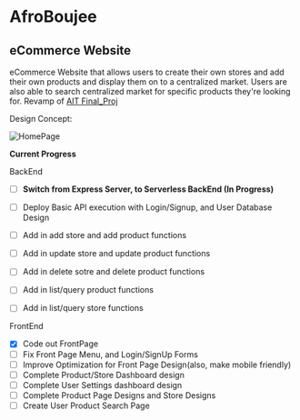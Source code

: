 # AfroBoujee

## eCommerce Website
eCommerce Website that allows users to create their own stores and add their own products and display them on to a centralized market.
Users are also able to search centralized market for specific products they're looking for.
Revamp of  [AIT Final_Proj](https://github.com/JUCHY/AIT_Final_Proj.git)

Design Concept:

![HomePage](https://imgur.com/a/pbHxHDW.png)

**Current Progress**

BackEnd

- [ ] **Switch from Express Server, to Serverless BackEnd (In Progress)** 
- [ ] Deploy Basic API execution with Login/Signup, and User Database Design
- [ ] Add in add store and add product functions
- [ ] Add in update store and update product functions
- [ ] Add in delete sotre and delete product functions
- [ ] Add in list/query product functions
- [ ] Add in list/query store functions





FrontEnd
- [X] Code out FrontPage
- [ ] Fix Front Page Menu, and Login/SignUp Forms
- [ ] Improve Optimization for Front Page Design(also, make mobile friendly)
- [ ] Complete Product/Store Dashboard design
- [ ] Complete User Settings dashboard design
- [ ] Complete Product Page Designs and Store Designs
- [ ] Create User Product Search Page
